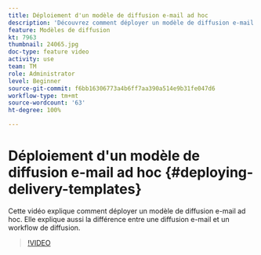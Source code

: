 ```yaml
---
title: Déploiement d'un modèle de diffusion e-mail ad hoc
description: 'Découvrez comment déployer un modèle de diffusion e-mail ad hoc et comprendre la différence entre une diffusion e-mail et un workflow de diffusion. '
feature: Modèles de diffusion
kt: 7963
thumbnail: 24065.jpg
doc-type: feature video
activity: use
team: TM
role: Administrator
level: Beginner
source-git-commit: f6bb16306773a4b6ff7aa390a514e9b31fe047d6
workflow-type: tm+mt
source-wordcount: '63'
ht-degree: 100%

---
```



# Déploiement d&#39;un modèle de diffusion e-mail ad hoc {#deploying-delivery-templates}

Cette vidéo explique comment déployer un modèle de diffusion e-mail ad hoc. Elle explique aussi la différence entre une diffusion e-mail et un workflow de diffusion.

>[!VIDEO](https://video.tv.adobe.com/v/24065?quality=12)
